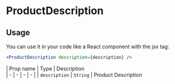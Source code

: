 # ProductDescription

## Usage
You can use it in your code like a React component with the jsx tag:

```jsx
<ProductDescription description={description} /> 
```

| Prop name | Type | Description                       
| - | - | - | - |
| `description` | `String` | Product Description     